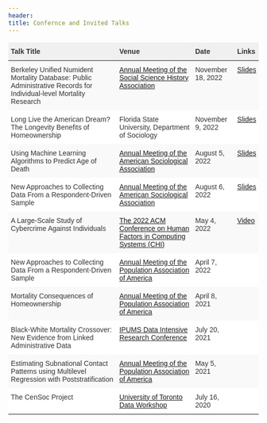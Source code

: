 ```yaml
---
header:
title: Confernce and Invited Talks
---
```


<style type="text/css">
.tg  {border-collapse:collapse;border-color:#ccc;border-spacing:0;}
.tg td{background-color:#fff;border-bottom-width:1px;border-color:#ccc;border-style:solid;border-top-width:1px;
  border-width:0px;color:#333;font-family:Arial, sans-serif;font-size:14px;overflow:hidden;padding:10px 5px;
  word-break:normal;}
.tg th{background-color:#f0f0f0;border-bottom-width:1px;border-color:#ccc;border-style:solid;border-top-width:1px;
  border-width:0px;color:#333;font-family:Arial, sans-serif;font-size:14px;font-weight:normal;overflow:hidden;
  padding:10px 5px;word-break:normal;}
.tg .tg-buh4{background-color:#f9f9f9;text-align:left;vertical-align:top}
.tg .tg-fymr{border-color:inherit;font-weight:bold;text-align:left;vertical-align:top}
.tg .tg-0lax{text-align:left;vertical-align:top}
.tg .tg-0pky{border-color:inherit;text-align:left;vertical-align:top}
.tg .tg-btxf{background-color:#f9f9f9;border-color:inherit;text-align:left;vertical-align:top}
</style>
<table class="tg">
<thead>
  <tr>
    <th class="tg-fymr">Talk Title</th>
    <th class="tg-fymr">Venue </th>
    <th class="tg-fymr">Date</th>
    <th class="tg-0lax"><span style="font-weight:bold">Links</span></th>
  </tr>
</thead>
<tbody>
  <tr>
    <td class="tg-buh4"><span style="font-weight:400;font-style:normal">Berkeley Unified Numident Mortality </span>Database: Public Administrative Records for Individual-level Mortality Research</td>
    <td class="tg-buh4"><a href="https://ssha2022.ssha.org/days">Annual Meeting of the Social Science History Association</a></td>
    <td class="tg-buh4">November 18, 2022</td>
    <td class="tg-buh4"><a href="https://www.caseybreen.com/media/talk_slides/breen_goldstein_bunmd_nov18_2022.pdf">Slides</a></td>
  </tr>
  <tr>
    <td class="tg-0lax">Long Live the American Dream? The Longevity Benefits of Homeownership</td>
    <td class="tg-0lax">Florida State University, Department of Sociology </td>
    <td class="tg-0lax">November 9, 2022</td>
    <td class="tg-0lax"><a href="https://www.caseybreen.com/media/talk_slides/breen_homeownership_longevity_nov9_2022.pdf">Slides</a></td>
  </tr>
  <tr>
    <td class="tg-buh4"><span style="font-weight:400;font-style:normal">Using Machine Learning Algorithms to Pre</span>dict Age of Death</td>
    <td class="tg-buh4"><a href="https://www.asanet.org/2022-annual-meeting" target="_blank" rel="noopener noreferrer">Annual Meeting of the American Sociological Association</a></td>
    <td class="tg-buh4">August 5, 2022</td>
    <td class="tg-buh4"> <a href="https://www.caseybreen.com/media/talk_slides/breen_seltzer_machine_learning_mortality_asa2022.pdf">Slides</a></td> 
  </tr>
  <tr>
    <td class="tg-0lax"><span style="font-weight:400;font-style:normal">New Approaches to Collecting Data From </span>a Respondent-Driven Sample</td>
    <td class="tg-0lax"><a href="https://www.asanet.org/2022-annual-meeting" target="_blank" rel="noopener noreferrer">Annual Meeting of the American Sociological Association</a></td>
    <td class="tg-0lax">August 6, 2022</td>
    <td class="tg-0lax"> <a href="https://www.caseybreen.com/media/talk_slides/breen_feehan_rds_multi_asa_2022.pdf">Slides</a></td>
  </tr>
  <tr>
    <td class="tg-buh4"><span style="font-weight:400;font-style:normal">A Large-Scale Study of </span>Cybercrime Against Individuals</td>
    <td class="tg-buh4"><a href="https://chi2022.acm.org/" target="_blank" rel="noopener noreferrer">The 2022 ACM Conference on Human Factors in Computing Systems (CHI)</a></td>
    <td class="tg-buh4">May 4, 2022</td>
    <td class="tg-buh4"><a href="https://www.youtube.com/watch?v=BjrQJc11Isg" target="_blank" rel="noopener noreferrer">Video          </a></td>
  </tr>
  <tr>
    <td class="tg-0pky"><span style="font-weight:400;font-style:normal">New Approaches to Collecting Data From </span>a Respondent-Driven Sample</td>
    <td class="tg-0pky"><a href="https://www.populationassociation.org/paa2022/home">Annual Meeting of the Population Association of America</a></td>
    <td class="tg-0pky">April 7, 2022</td>
    <td class="tg-0lax"></td>
  </tr>
  <tr>
    <td class="tg-buh4">Mortality Consequences of Homeownership</td>
    <td class="tg-buh4"><a href="https://www.populationassociation.org/paa2022/home">Annual Meeting of the Population Association of America</a></td>
    <td class="tg-buh4">April 8, 2021</td>
    <td class="tg-buh4"></td>
  </tr>
  <tr>
    <td class="tg-0lax"><span style="font-weight:400;font-style:normal">Black-White Mortality Crossover: New Evidence from Linked Administrative Data</span></td>
    <td class="tg-0lax"><a href="https://www.ipums.org/research-conference">IPUMS Data Intensive Research Conference</a></td>
    <td class="tg-0lax"><span style="font-weight:400;font-style:normal">July 20, 2021</span></td>
    <td class="tg-0lax"></td>
  </tr>
  <tr>
    <td class="tg-btxf"><span style="font-weight:400;font-style:normal">Estimating Subnational </span>Contact Patterns using Multilevel Regression with Poststratification</td>
    <td class="tg-btxf"><a href="https://www.populationassociation.org/paa2022/home">Annual Meeting of the Population Association of America</a></td>
    <td class="tg-btxf"><span style="font-weight:400;font-style:normal">May 5, 2021</span></td>
    <td class="tg-buh4"></td>
  </tr>
  <tr>
    <td class="tg-0pky">The CenSoc Project</td>
    <td class="tg-0pky"><a href="https://rohanalexander.com/toronto_data_workshop.html">University of Toronto Data Workshop</a></td>
    <td class="tg-0pky">July 16, 2020</td>
    <td class="tg-0lax"></td>
  </tr>
</tbody>
</table>